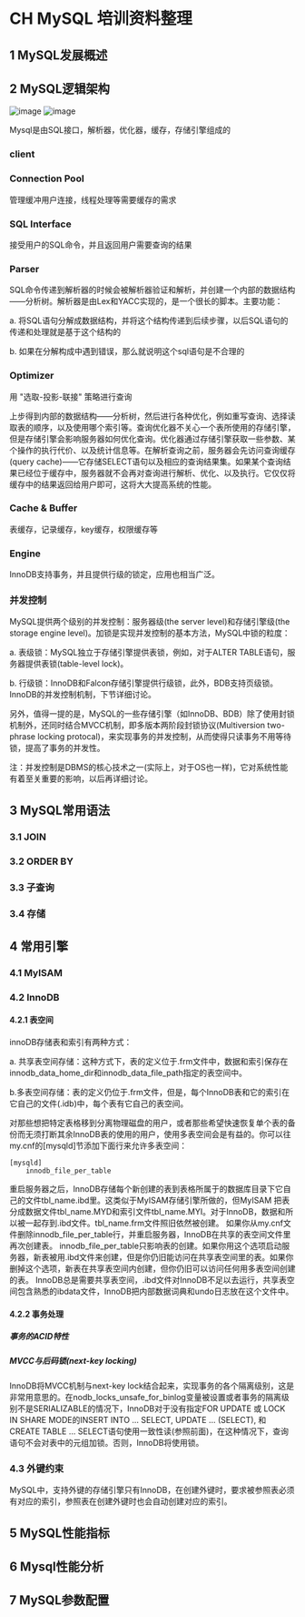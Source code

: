 # CH MySQL 培训资料整理

## 1 MySQL发展概述

## 2 MySQL逻辑架构
![image](http://files.jb51.net/file_images/article/201305/2013050211181116.png)
![image](http://images.cnblogs.com/cnblogs_com/hustcat/mysql/mysql01-1.JPG)

Mysql是由SQL接口，解析器，优化器，缓存，存储引擎组成的
### client

### Connection Pool
管理缓冲用户连接，线程处理等需要缓存的需求

### SQL Interface
接受用户的SQL命令，并且返回用户需要查询的结果

### Parser
SQL命令传递到解析器的时候会被解析器验证和解析，并创建一个内部的数据结构——分析树。解析器是由Lex和YACC实现的，是一个很长的脚本。主要功能：

a. 将SQL语句分解成数据结构，并将这个结构传递到后续步骤，以后SQL语句的传递和处理就是基于这个结构的  

b. 如果在分解构成中遇到错误，那么就说明这个sql语句是不合理的  

### Optimizer

用 "选取-投影-联接" 策略进行查询

上步得到内部的数据结构——分析树，然后进行各种优化，例如重写查询、选择读取表的顺序，以及使用哪个索引等。查询优化器不关心一个表所使用的存储引擎，但是存储引擎会影响服务器如何优化查询。优化器通过存储引擎获取一些参数、某个操作的执行代价、以及统计信息等。在解析查询之前，服务器会先访问查询缓存(query cache)——它存储SELECT语句以及相应的查询结果集。如果某个查询结果已经位于缓存中，服务器就不会再对查询进行解析、优化、以及执行。它仅仅将缓存中的结果返回给用户即可，这将大大提高系统的性能。

### Cache & Buffer
表缓存，记录缓存，key缓存，权限缓存等

### Engine

InnoDB支持事务，并且提供行级的锁定，应用也相当广泛。 


### 并发控制
MySQL提供两个级别的并发控制：服务器级(the server level)和存储引擎级(the storage engine level)。加锁是实现并发控制的基本方法，MySQL中锁的粒度：

a. 表级锁：MySQL独立于存储引擎提供表锁，例如，对于ALTER TABLE语句，服务器提供表锁(table-level lock)。

b. 行级锁：InnoDB和Falcon存储引擎提供行级锁，此外，BDB支持页级锁。InnoDB的并发控制机制，下节详细讨论。

另外，值得一提的是，MySQL的一些存储引擎（如InnoDB、BDB）除了使用封锁机制外，还同时结合MVCC机制，即多版本两阶段封锁协议(Multiversion two-phrase locking protocal)，来实现事务的并发控制，从而使得只读事务不用等待锁，提高了事务的并发性。

注：并发控制是DBMS的核心技术之一(实际上，对于OS也一样)，它对系统性能有着至关重要的影响，以后再详细讨论。



## 3 MySQL常用语法

### 3.1 JOIN

### 3.2 ORDER BY

### 3.3 子查询

### 3.4 存储

## 4 常用引擎

### 4.1 MyISAM

### 4.2 InnoDB

#### 4.2.1 表空间

innoDB存储表和索引有两种方式：

a. 共享表空间存储：这种方式下，表的定义位于.frm文件中，数据和索引保存在innodb_data_home_dir和innodb_data_file_path指定的表空间中。 

b.多表空间存储：表的定义仍位于.frm文件，但是，每个InnoDB表和它的索引在它自己的文件(.idb)中，每个表有它自己的表空间。  

对那些想把特定表格移到分离物理磁盘的用户，或者那些希望快速恢复单个表的备份而无须打断其余InnoDB表的使用的用户，使用多表空间会是有益的。你可以往my.cnf的[mysqld]节添加下面行来允许多表空间：  

	[mysqld]
		innodb_file_per_table
重启服务器之后，InnoDB存储每个新创建的表到表格所属于的数据库目录下它自己的文件tbl_name.ibd里。这类似于MyISAM存储引擎所做的，但MyISAM 把表分成数据文件tbl_name.MYD和索引文件tbl_name.MYI。对于InnoDB，数据和所以被一起存到.ibd文件。tbl_name.frm文件照旧依然被创建。
如果你从my.cnf文件删除innodb_file_per_table行，并重启服务器，InnoDB在共享的表空间文件里再次创建表。
innodb_file_per_table只影响表的创建。如果你用这个选项启动服务器，新表被用.ibd文件来创建，但是你仍旧能访问在共享表空间里的表。如果你删掉这个选项，新表在共享表空间内创建，但你仍旧可以访问任何用多表空间创建的表。
InnoDB总是需要共享表空间，.ibd文件对InnoDB不足以去运行，共享表空间包含熟悉的ibdata文件，InnoDB把内部数据词典和undo日志放在这个文件中。

#### 4.2.2 事务处理
##### 事务的ACID特性

##### MVCC与后码锁(next-key locking)

InnoDB将MVCC机制与next-key lock结合起来，实现事务的各个隔离级别，这是非常用意思的。在nodb_locks_unsafe_for_binlog变量被设置或者事务的隔离级别不是SERIALIZABLE的情况下，InnoDB对于没有指定FOR UPDATE 或 LOCK IN SHARE MODE的INSERT INTO ... SELECT, UPDATE ... (SELECT), 和CREATE TABLE ... SELECT语句使用一致性读(参照前面)，在这种情况下，查询语句不会对表中的元组加锁。否则，InnoDB将使用锁。

### 4.3 外键约束
MySQL中，支持外键的存储引擎只有InnoDB，在创建外键时，要求被参照表必须有对应的索引，参照表在创建外键时也会自动创建对应的索引。

## 5 MySQL性能指标

## 6 Mysql性能分析

## 7 MySQL参数配置
